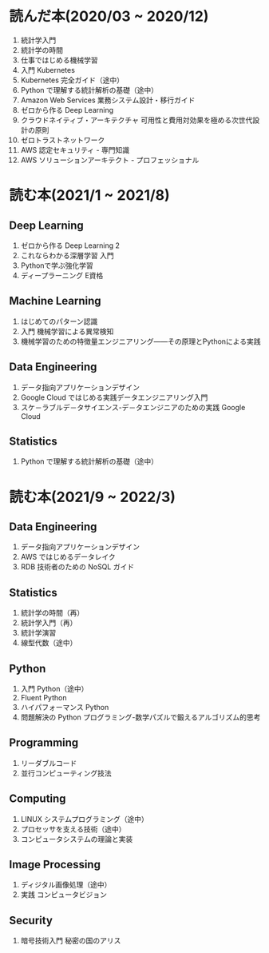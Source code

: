 # 読んだ本(2020/03 ~ 2020/12)
1. 統計学入門
1. 統計学の時間
1. 仕事ではじめる機械学習
1. 入門 Kubernetes
1. Kubernetes 完全ガイド（途中）
1. Python で理解する統計解析の基礎（途中）
1. Amazon Web Services 業務システム設計・移行ガイド
1. ゼロから作る Deep Learning
1. クラウドネイティブ・アーキテクチャ 可用性と費用対効果を極める次世代設計の原則
1. ゼロトラストネットワーク
1. AWS 認定セキュリティ - 専門知識
1. AWS ソリューションアーキテクト - プロフェッショナル

# 読む本(2021/1 ~ 2021/8)

## Deep Learning
1. ゼロから作る Deep Learning 2
1. これならわかる深層学習 入門
1. Pythonで学ぶ強化学習
1. ディープラーニング E資格

## Machine Learning 
1. はじめてのパターン認識
1. 入門 機械学習による異常検知
1. 機械学習のための特徴量エンジニアリング――その原理とPythonによる実践

## Data Engineering
1. データ指向アプリケーションデザイン
1. Google Cloud ではじめる実践データエンジニアリング入門
1. スケ－ラブルデ－タサイエンス-デ－タエンジニアのための実践 Google Cloud

## Statistics
1. Python で理解する統計解析の基礎（途中）

# 読む本(2021/9 ~ 2022/3)

## Data Engineering
1. データ指向アプリケーションデザイン
1. AWS ではじめるデータレイク
1. RDB 技術者のための NoSQL ガイド

## Statistics
1. 統計学の時間（再）
1. 統計学入門（再）
1. 統計学演習
1. 線型代数（途中）

## Python
1. 入門 Python（途中）
1. Fluent Python
1. ハイパフォーマンス Python
1. 問題解決の Python プログラミング-数学パズルで鍛えるアルゴリズム的思考

## Programming
1. リーダブルコード
1. 並行コンピューティング技法

## Computing
1. LINUX システムプログラミング（途中）
1. プロセッサを支える技術（途中）
1. コンピュータシステムの理論と実装

## Image Processing
1. ディジタル画像処理（途中）
1. 実践 コンピュータビジョン

## Security
1. 暗号技術入門 秘密の国のアリス
